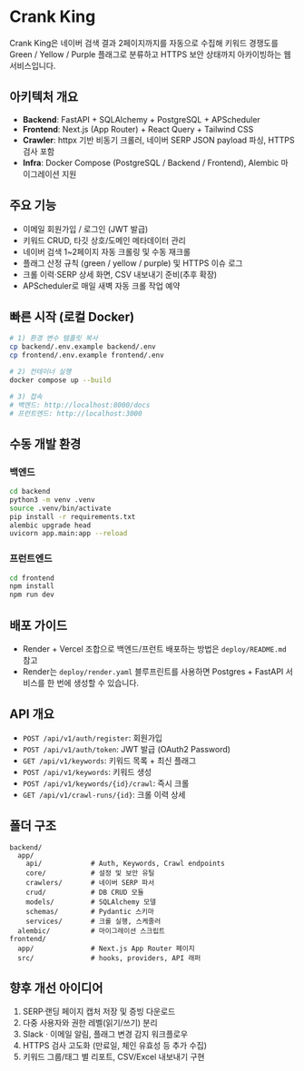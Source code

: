 # Crank King

Crank King은 네이버 검색 결과 2페이지까지를 자동으로 수집해 키워드 경쟁도를 Green / Yellow / Purple 플래그로 분류하고 HTTPS 보안 상태까지 아카이빙하는 웹 서비스입니다.

## 아키텍처 개요
- **Backend**: FastAPI + SQLAlchemy + PostgreSQL + APScheduler
- **Frontend**: Next.js (App Router) + React Query + Tailwind CSS
- **Crawler**: httpx 기반 비동기 크롤러, 네이버 SERP JSON payload 파싱, HTTPS 검사 포함
- **Infra**: Docker Compose (PostgreSQL / Backend / Frontend), Alembic 마이그레이션 지원

## 주요 기능
- 이메일 회원가입 / 로그인 (JWT 발급)
- 키워드 CRUD, 타깃 상호/도메인 메타데이터 관리
- 네이버 검색 1~2페이지 자동 크롤링 및 수동 재크롤
- 플래그 산정 규칙 (green / yellow / purple) 및 HTTPS 이슈 로그
- 크롤 이력·SERP 상세 화면, CSV 내보내기 준비(추후 확장)
- APScheduler로 매일 새벽 자동 크롤 작업 예약

## 빠른 시작 (로컬 Docker)
```bash
# 1) 환경 변수 템플릿 복사
cp backend/.env.example backend/.env
cp frontend/.env.example frontend/.env

# 2) 컨테이너 실행
docker compose up --build

# 3) 접속
# 백엔드: http://localhost:8000/docs
# 프런트엔드: http://localhost:3000
```

## 수동 개발 환경
### 백엔드
```bash
cd backend
python3 -m venv .venv
source .venv/bin/activate
pip install -r requirements.txt
alembic upgrade head
uvicorn app.main:app --reload
```

### 프런트엔드
```bash
cd frontend
npm install
npm run dev
```

## 배포 가이드
- Render + Vercel 조합으로 백엔드/프런트 배포하는 방법은 `deploy/README.md` 참고
- Render는 `deploy/render.yaml` 블루프린트를 사용하면 Postgres + FastAPI 서비스를 한 번에 생성할 수 있습니다.

## API 개요
- `POST /api/v1/auth/register`: 회원가입
- `POST /api/v1/auth/token`: JWT 발급 (OAuth2 Password)
- `GET /api/v1/keywords`: 키워드 목록 + 최신 플래그
- `POST /api/v1/keywords`: 키워드 생성
- `POST /api/v1/keywords/{id}/crawl`: 즉시 크롤
- `GET /api/v1/crawl-runs/{id}`: 크롤 이력 상세

## 폴더 구조
```
backend/
  app/
    api/            # Auth, Keywords, Crawl endpoints
    core/           # 설정 및 보안 유틸
    crawlers/       # 네이버 SERP 파서
    crud/           # DB CRUD 모듈
    models/         # SQLAlchemy 모델
    schemas/        # Pydantic 스키마
    services/       # 크롤 실행, 스케줄러
  alembic/          # 마이그레이션 스크립트
frontend/
  app/              # Next.js App Router 페이지
  src/              # hooks, providers, API 래퍼
```

## 향후 개선 아이디어
1. SERP·랜딩 페이지 캡처 저장 및 증빙 다운로드
2. 다중 사용자와 권한 레벨(읽기/쓰기) 분리
3. Slack · 이메일 알림, 플래그 변경 감지 워크플로우
4. HTTPS 검사 고도화 (만료일, 체인 유효성 등 추가 수집)
5. 키워드 그룹/태그 별 리포트, CSV/Excel 내보내기 구현

